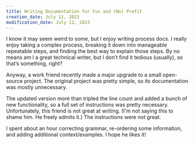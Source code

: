 ```yaml
---
title: Writing Documentation for Fun and (No) Profit
creation_date: July 11, 2023
modification_date: July 12, 2023
---
```

I know it may seem weird to some, but I enjoy writing process docs. I really enjoy taking a complex process, breaking it down into manageable repeatable steps, and finding the best way to explain those steps. By no means am I a great technical writer, but I don’t find it tedious (usually), so that’s something, right?

Anyway, a work friend recently made a major upgrade to a small open-source project. The original project was pretty simple, so its  documentation was mostly unnecessary. 

The updated version more than tripled the line count and added a bunch of new functionality, so a full set of instructions was pretty necessary. Unfortunately, this friend is not great at writing. (I'm not saying this to shame him. He freely admits it.) The instructions were not great.

I spent about an hour correcting grammar, re-ordering some information, and adding additional context/examples. I hope he likes it!
